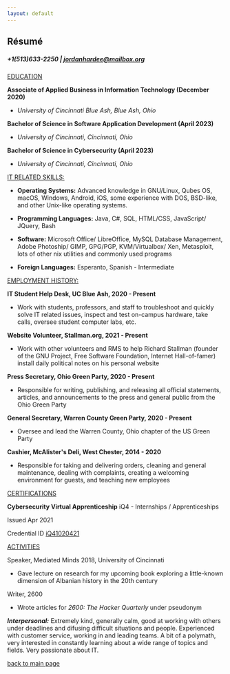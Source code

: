 ```yaml
---
layout: default
---
```


## Résumé
##### +1(513)633-2250 | jordanhardee@mailbox.org

<ins>EDUCATION</ins>

**Associate of Applied Business in Information Technology (December 2020)**

* _University of Cincinnati Blue Ash, Blue Ash, Ohio_

**Bachelor of Science in Software Application Development (April 2023)**

* _University of Cincinnati, Cincinnati, Ohio_

**Bachelor of Science in Cybersecurity (April 2023)**

* _University of Cincinnati, Cincinnati, Ohio_


<ins>IT RELATED SKILLS:</ins>

* **Operating Systems:** Advanced knowledge in GNU/Linux, Qubes OS, macOS, Windows, Android, iOS, some experience with DOS, BSD-like, and other Unix-like operating systems.

* **Programming Languages:** Java, C#, SQL, HTML/CSS, JavaScript/ JQuery, Bash

* **Software:** Microsoft Office/ LibreOffice, MySQL Database Management, Adobe Photoship/ GIMP, GPG/PGP, KVM/Virtualbox/ Xen, Metasploit, lots of other nix utilities and commonly used programs

* **Foreign Languages:** Esperanto, Spanish - Intermediate

<ins>EMPLOYMENT HISTORY:</ins>

**IT Student Help Desk, UC Blue Ash, 2020 - Present**
* Work with students, professors, and staff to troubleshoot and quickly solve IT related issues, inspect and test on-campus hardware, take calls, oversee student computer labs, etc.

**Website Volunteer, Stallman.org, 2021 - Present**
* Work with other volunteers and RMS to help Richard Stallman (founder of the GNU Project, Free Software Foundation, Internet Hall-of-famer) install daily political notes on his personal website

**Press Secretary, Ohio Green Party, 2020 - Present**
* Responsible for writing, publishing, and releasing all official statements, articles, and announcements to the press and general public from the Ohio Green Party

**General Secretary, Warren County Green Party, 2020 - Present**
* Oversee and lead the Warren County, Ohio chapter of the US Green Party

**Cashier, McAlister's Deli, West Chester, 2014 - 2020**
* Responsible for taking and delivering orders, cleaning and general maintenance, dealing with complaints, creating a welcoming environment for guests, and teaching new employees

<ins>CERTIFICATIONS</ins>

**Cybersecurity Virtual Apprenticeship**
iQ4 - Internships / Apprenticeships

Issued Apr 2021

Credential ID [iQ41020421](https://www.iq4.com/members/?user_id=6076)


<ins>ACTIVITIES</ins>

Speaker, Mediated Minds 2018, University of Cincinnati
* Gave lecture on research for my upcoming book exploring a little-known dimension of Albanian history in the 20th century

Writer, 2600
* Wrote articles for _2600: The Hacker Quarterly_ under pseudonym

**_Interpersonal:_** Extremely kind, generally calm, good at working with others under deadlines and difusing difficult situations and people. Experienced with customer service, working in and leading teams. A bit of a polymath, very interested in constantly learning about a wide range of topics and fields. Very passionate about IT.

[back to main page](./)